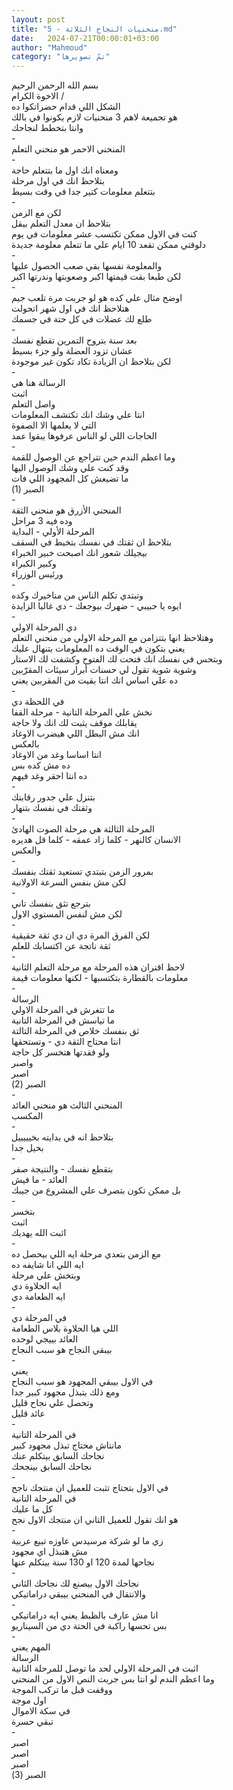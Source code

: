 ```yaml
---
layout: post
title: "5 - منحنيات النجاح الثلاثة.md"
date:   2024-07-21T00:00:01+03:00
author: "Mahmoud"
category: "تمّ تصويرها"
---
```

بسم الله الرحمن الرحيم\
الاخوة الكرام /\
الشكل اللي قدام حضراتكوا ده\
هو تجميعة لاهم 3 منحنيات لازم يكونوا في بالك\
وانتا بتخطط لنجاحك\
-\
المنحني الاحمر هو منحني التعلم\
-\
ومعناه انك اول ما بتتعلم حاجة\
بتلاحظ انك في اول مرحلة\
بتتعلم معلومات كتير جدا في وقت بسيط\
-\
لكن مع الزمن\
بتلاحظ ان معدل التعلم بيقل\
كنت في الاول ممكن تكتسب عشر معلومات في يوم\
دلوقتي ممكن تقعد 10 ايام علي ما تتعلم معلومة
جديدة\
-\
والمعلومة نفسها بقي صعب الحصول عليها\
لكن طبعا بقت قيمتها اكبر وصعوبتها وندرتها اكبر\
-\
اوضح مثال علي كده هو لو جربت مرة تلعب جيم\
هتلاحظ انك في اول شهر اتحولت\
طلع لك عضلات في كل حتة في جسمك\
-\
بعد سنة بتروح التمرين تقطع نفسك\
عشان تزود العضلة ولو جزء بسيط\
لكن بتلاحظ ان الزيادة تكاد تكون غير موجودة\
-\
الرسالة هنا هي\
اثبت\
واصل التعلم\
انتا علي وشك انك تكتشف المعلومات\
التي لا يعلمها الا الصفوة\
الحاجات اللي لو الناس عرفوها يبقوا عمد\
-\
وما اعظم الندم حين تتراجع عن الوصول للقمة\
وقد كنت علي وشك الوصول اليها\
ما تضيعش كل المجهود اللي فات\
الصبر (1)\
-\
المنحني الأزرق هو منحني الثقة\
وده فيه 3 مراحل\
المرحلة الأولي - البداية\
بتلاحظ ان ثقتك في نفسك بتخبط في السقف\
بيجيلك شعور انك اصبحت خبير الخبراء\
وكبير الكبراء\
ورئيس الوزراء\
-\
وتبتدي تكلم الناس من مناخيرك وكده\
ايوه يا حبيبي - ضهرك بيوجعك - دي غالبا الزايدة\
-\
دي المرحلة الاولي\
وهتلاحظ انها بتتزامن مع المرحلة الاولي من منحني
التعلم\
يعني بتكون في الوقت ده المعلومات بتنهال عليك\
وبتحس في نفسك انك فتحت لك الفتوح وكشفت لك
الاستار\
وشوية شوية تقول لي حسنات أبرار سيئات المقرّبين\
ده علي اساس انك انتا بقيت من المقربين يعني\
-\
في اللحظة دي\
نخش علي المرحلة التانية - مرحلة القفا\
يقابلك موقف يثبت لك انك ولا حاجة\
انك مش البطل اللي هيضرب الاوغاد\
بالعكس\
انتا اساسا وغد من الاوغاد\
ده مش كده بس\
ده انتا احقر وغد فيهم\
-\
بتنزل علي جدور رقابتك\
وثقتك في نفسك بتنهار\
-\
المرحلة الثالثة هي مرحلة الصوت الهادئ\
الانسان كالنهر - كلما زاد عمقه - كلما قل هديره\
والعكس\
-\
بمرور الزمن بتبتدي تستعيد ثقتك بنفسك\
لكن مش بنفس السرعة الاولانية\
-\
بترجع تثق بنفسك تاني\
لكن مش لنفس المستوي الاول\
-\
لكن الفرق المرة دي ان دي ثقة حقيقية\
ثقة ناتجة عن اكتسابك للعلم\
-\
لاحظ اقتران هذه المرحلة مع مرحلة التعلم الثانية\
معلومات بالقطارة بتكتسبها - لكنها معلومات قيمة\
-\
الرسالة\
ما تتغرش في المرحلة الاولي\
ما تياسش في المرحلة التانية\
ثق بنفسك خلاص في المرحلة التالتة\
انتا محتاج الثقة دي - وتستحقها\
ولو فقدتها هتخسر كل حاجة\
واصبر\
اصبر\
الصبر (2)\
-\
المنحني الثالث هو منحني العائد\
المكسب\
-\
بتلاحظ انه في بدايته بخيييييل\
بخيل جدا\
-\
بتقطع نفسك - والنتيجة صفر\
العائد - ما فيش\
بل ممكن تكون بتصرف علي المشروع من جيبك\
-\
بتخسر\
اثبت\
اثبت الله يهديك\
-\
مع الزمن بتعدي مرحلة ايه اللي بيحصل ده\
ايه اللي انا شايفه ده\
وبتخش علي مرحلة\
ايه الحلاوة دي\
ايه الطعامة دي\
-\
في المرحلة دي\
اللي هيا الحلاوة بلاس الطعامة\
العائد بييجي لوحده\
بيبقي النجاح هو سبب النجاح\
-\
يعني\
في الاول بيبقي المجهود هو سبب النجاح\
ومع ذلك بتبذل مجهود كبير جدا\
وتحصل علي نجاح قليل\
عائد قليل\
-\
في المرحلة التانية\
مانتاش محتاج تبذل مجهود كبير\
نجاحك السابق بيتكلم عنك\
نجاحك السابق بينجحك\
-\
في الاول بتحتاج تثبت للعميل ان منتجك ناجح\
في المرحلة التانية\
كل ما عليك\
هو انك تقول للعميل التاني ان منتجك الاول نجح\
-\
زي ما لو شركة مرسيدس عاوزه تبيع عربية\
مش هتبذل اي مجهود\
نجاحها لمدة 120 او 130 سنة بيتكلم عنها\
-\
نجاحك الاول بيصنع لك نجاحك الثاني\
والانتقال في المنحني بيبقي دراماتيكي\
-\
انا مش عارف بالظبط يعني ايه دراماتيكي\
بس تحسها راكبة في الحتة دي من السيناريو\
-\
المهم يعني\
الرسالة\
اثبت في المرحلة الاولي لحد ما توصل للمرحلة
التانية\
وما اعظم الندم لو انتا بس جربت النص الاول من
المنحني\
ووقفت قبل ما تركب الموجة\
اول موجة\
في سكة الاموال\
تبقي حسرة\
-\
اصبر\
اصبر\
اصبر\
الصبر (3)
